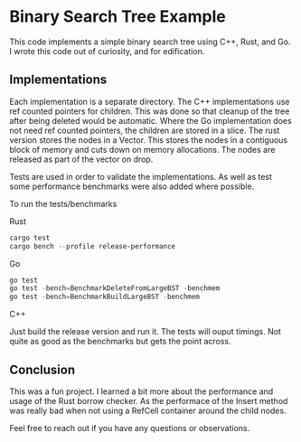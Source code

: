 # Binary Search Tree Example

This code implements a simple binary search tree using C++, Rust, and Go. I wrote this code out of curiosity, and for edification. 

## Implementations

Each implementation is a separate directory. The C++ implementations use ref counted pointers for children. This was done so that cleanup of the tree after being deleted would be automatic. Where the Go implementation does not need ref counted pointers, the children are stored in a slice. The rust version stores the nodes in a Vector. This stores the nodes in a contiguous block of memory and cuts down on memory allocations. The nodes are released as part of the vector on drop.

Tests are used in order to validate the implementations. As well as test some performance benchmarks were also added where possible.

To run the tests/benchmarks

Rust
```powershell
cargo test
cargo bench --profile release-performance
```

Go
```powershell
go test
go test -bench=BenchmarkDeleteFromLargeBST -benchmem
go test -bench=BenchmarkBuildLargeBST -benchmem
```

C++

Just build the release version and run it. The tests will ouput timings. Not quite as good as the benchmarks but gets the point across.

## Conclusion

This was a fun project. I learned a bit more about the performance and usage of the Rust borrow checker. As the performace of the Insert method was really bad when not using a RefCell container around the child nodes. 

Feel free to reach out if you have any questions or observations.
